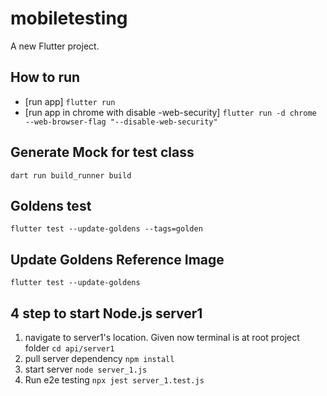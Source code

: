 # mobiletesting

A new Flutter project.

## How to run 
- [run app] `flutter run`
- [run app in chrome with disable -web-security] `flutter run -d chrome --web-browser-flag "--disable-web-security"`


## Generate Mock for test class 
`dart run build_runner build`

## Goldens test
`flutter test --update-goldens --tags=golden` 

## Update Goldens Reference Image 
`flutter test --update-goldens`


## 4 step to start Node.js server1
1. navigate to server1's location. Given now terminal is at root project folder
`cd api/server1`
2. pull server dependency
`npm install`
3. start server
`node server_1.js`
4. Run e2e testing
`npx jest server_1.test.js`
